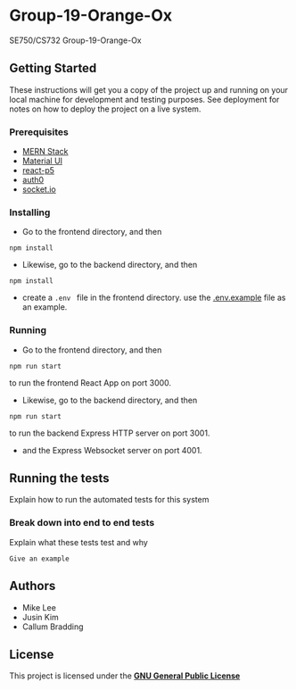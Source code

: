# Group-19-Orange-Ox

SE750/CS732 Group-19-Orange-Ox

## Getting Started

These instructions will get you a copy of the project up and running on your local machine for development and testing purposes. See deployment for notes on how to deploy the project on a live system.

### Prerequisites

* [MERN Stack](https://www.mongodb.com/mern-stack)
* [Material UI](https://material-ui.com/)
* [react-p5](https://www.npmjs.com/package/react-p5)
* [auth0](https://auth0.com/)
* [socket.io](https://socket.io/)

### Installing

* Go to the frontend directory, and then
```
npm install
```
* Likewise, go to the backend directory, and then
```
npm install
```
* create a ```.env ``` file in the frontend directory.
use the [.env.example](./frontend/.env.example) file as an example.


### Running

* Go to the frontend directory, and then
```
npm run start
```
to run the frontend React App on port 3000.

* Likewise, go to the backend directory, and then
```
npm run start
```
to run the backend Express HTTP server on port 3001.
* and the Express Websocket server on port 4001.

## Running the tests

Explain how to run the automated tests for this system

### Break down into end to end tests

Explain what these tests test and why

```
Give an example
```

## Authors

* Mike Lee
* Jusin Kim
* Callum Bradding

## License

This project is licensed under the [__GNU General Public License__](LICENSE)
